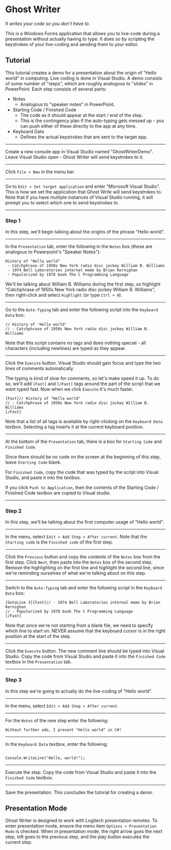 Ghost Writer
============

*It writes your code so you don't have to.*

This is a Windows Forms application that allows you to live-code during a presentation without actually having to type. It does so by scripting the keystrokes of your live-coding and sending them to your editor.

## Tutorial

This tutorial creates a demo for a presentation about the origin of "Hello world" in computing. Live coding is done in Visual Studio. A demo consists of some number of "steps", which are roughly analogous to "slides" in PowerPoint. Each step consists of several parts:

- Notes
    - Analogous to "speaker notes" in PowerPoint.
- Starting Code / Finished Code
    - The code as it should appear at the start / end of the step.
    - This is the contingency plan if the auto-typing gets messed up - you can push either of these directly to the app at any time.
- Keyboard Data
    - Defines the actual keystrokes that are sent to the target app.

---

Create a new console app in Visual Studio named "GhostWriterDemo". Leave Visual Studio open - Ghost Writer will send keystrokes to it.

---

Click `File > New` in the menu bar.

---

Go to `Edit > Set target application` and enter "Microsoft Visual Studio". This is how we set the application that Ghost Write will send keystrokes to. Note that if you have multiple instances of Visual Studio running, it will prompt you to select which one to send keystrokes to.

---

### Step 1

In this step, we'll begin talking about the origins of the phrase "Hello world".

---

In the `Presentation` tab, enter the following in the `Notes` box (these are analogous to Powerpoint's "Speaker Notes"):

```
History of "Hello world"
 - Catchphrase of 1950s New York radio disc jockey William B. Williams
 - 1974 Bell Laboratories internal memo by Brian Kernighan
 - Popularized by 1978 book The C Programming Language
```

We'll be talking about William B. Williams during the first step, so highlight "Catchphrase of 1950s New York radio disc jockey William B. Williams", then right-click and select `Highlight` (or type `Ctrl + H`).

---

Go to the `Auto-Typing` tab and enter the following script into the `Keyboard Data` box:

```
// History of 'Hello world'
// - Catchphrase of 1950s New York radio disc jockey William B. Williams

```

Note that this script contains no tags and does nothing special - all characters (including newlines) are typed as they appear.

---

Click the `Execute` button. Visual Studio should gain focus and type the two lines of comments automatically.

The typing is kind of slow for comments, so let's make speed it up. To do so, we'll add `[Fast]` and `[/Fast]` tags around the part of the script that we want typed fast. Now when we click `Execute` it's much faster.

```
[Fast]// History of "Hello world"
// - Catchphrase of 1950s New York radio disc jockey William B. Williams
[/Fast]
```

Note that a list of all tags is available by right-clicking on the `Keyboard Data` textbox. Selecting a tag inserts it at the current keyboard position.

---

At the bottom of the `Presentation` tab, there is a box for `Starting Code` and `Finished Code`. 

Since there should be no code on the screen at the beginning of this step, leave `Starting Code` blank.

For `Finished Code`, copy the code that was typed by the script into Visual Studio, and paste it into the textbox.

If you click `Push to Application`, then the contents of the Starting Code / Finished Code textbox are copied to Visual studio.

---

### Step 2

In this step, we'll be talking about the first computer usage of "Hello world".

---

In the menu, select `Edit > Add Step > After current`. Note that the `Starting code` is the `Finished code` of the first step.

---

Click the `Previous` button and copy the contents of the `Notes` box from the first step. Click `Next`, then paste into the `Notes` box of the second step. Remove the highlighting on the first line and highlight the second line, since we're reminding ourselves of what we're talking about on this step.

---

Switch to the `Auto-Typing` tab and enter the following script in the `Keyboard Data` box:

```
[GotoLine 3][Fast]// - 1974 Bell Laboratories internal memo by Brian Kernighan
// - Popularized by 1978 book The C Programming Language
[/Fast]
```

Note that since we're not starting from a blank file, we need to specify which line to start on. NEVER assume that the keyboard cursor is in the right position at the start of the step.

---

Click the `Execute` button. The new comment line should be typed into Visual Studio. Copy the code from Visual Studio and paste it into the `Finished Code` textbox in the `Presentation` tab.

---

### Step 3

In this step we're going to actually do the live-coding of "Hello world".

---

In the menu, select `Edit > Add Step > After current`.

---

For the `Notes` of the new step enter the following:

```
Without further ado, I present "Hello world" in C#!
```

---

In the `Keyboard Data` textbox, enter the following:

```

Console.WriteLine("Hello, world!");

```

---

Execute the step. Copy the code from Visual Studio and paste it into the `Finished Code` textbox.

---

Save the presentation. This concludes the tutorial for creating a demo.

## Presentation Mode

Ghost Writer is designed to work with Logitech presentation remotes. To enter presentation mode, ensure the menu item `Options > Presentation Mode` is checked. When in presentation mode, the right arrow goes the next step, left goes to the previous step, and the play button executes the current step.
